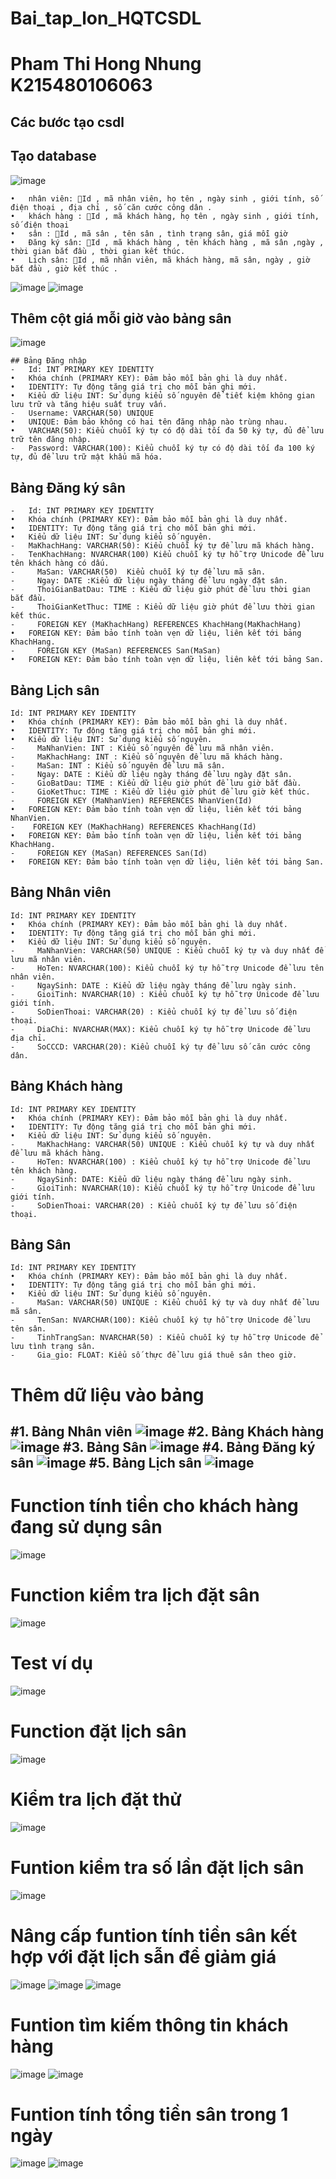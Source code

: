 # Bai_tap_lon_HQTCSDL
# Pham Thi Hong Nhung K215480106063
## Các bước tạo csdl
## Tạo database
![image](https://github.com/PhamThiHongNhungKMT/Bai_tap_lon_HQTCSDL/assets/173180776/e550a90f-f71b-4dcc-b528-12b801f602f4)
```
•	nhân viên: 🔑Id , mã nhân viên, họ tên , ngày sinh , giới tính, số điện thoại , địa chỉ , số căn cước công dân . 
•	khách hàng : 🔑Id , mã khách hàng, họ tên , ngày sinh , giới tính, số điện thoại 
•	sân : 🔑Id , mã sân , tên sân , tình trạng sân, giá mỗi giờ
•	Đăng ký sân: 🔑Id , mã khách hàng , tên khách hàng , mã sân ,ngày , thời gian bắt đầu , thời gian kết thúc.
•	Lịch sân: 🔑Id , mã nhân viên, mã khách hàng, mã sân, ngày , giờ bắt đầu , giờ kết thúc . 
```
![image](https://github.com/PhamThiHongNhungKMT/Bai_tap_lon_HQTCSDL/assets/173180776/e73d80de-1612-43b6-8953-8a3dcfa6e7ba)
![image](https://github.com/PhamThiHongNhungKMT/Bai_tap_lon_HQTCSDL/assets/173180776/a9d5a9f4-4835-45a7-8802-68e97145e34c)
## Thêm cột giá mỗi giờ vào bảng sân
![image](https://github.com/PhamThiHongNhungKMT/Bai_tap_lon_HQTCSDL/assets/173180776/57a06040-b5ea-435a-bdcb-ad7eb6926fb2)
```
## Bảng Đăng nhập
-	Id: INT PRIMARY KEY IDENTITY
•	Khóa chính (PRIMARY KEY): Đảm bảo mỗi bản ghi là duy nhất.
•	IDENTITY: Tự động tăng giá trị cho mỗi bản ghi mới.
•	Kiểu dữ liệu INT: Sử dụng kiểu số nguyên để tiết kiệm không gian lưu trữ và tăng hiệu suất truy vấn.
-	Username: VARCHAR(50) UNIQUE
•	UNIQUE: Đảm bảo không có hai tên đăng nhập nào trùng nhau.
•	VARCHAR(50): Kiểu chuỗi ký tự có độ dài tối đa 50 ký tự, đủ để lưu trữ tên đăng nhập.
-	Password: VARCHAR(100): Kiểu chuỗi ký tự có độ dài tối đa 100 ký tự, đủ để lưu trữ mật khẩu mã hóa.
```
## Bảng Đăng ký sân
```
-	Id: INT PRIMARY KEY IDENTITY
•	Khóa chính (PRIMARY KEY): Đảm bảo mỗi bản ghi là duy nhất.
•	IDENTITY: Tự động tăng giá trị cho mỗi bản ghi mới.
•	Kiểu dữ liệu INT: Sử dụng kiểu số nguyên.
-	MaKhachHang: VARCHAR(50): Kiểu chuỗi ký tự để lưu mã khách hàng.
-	TenKhachHang: NVARCHAR(100) Kiểu chuỗi ký tự hỗ trợ Unicode để lưu tên khách hàng có dấu.
-	  MaSan: VARCHAR(50)  Kiểu chuỗi ký tự để lưu mã sân.
-	  Ngay: DATE :Kiểu dữ liệu ngày tháng để lưu ngày đặt sân.
-	  ThoiGianBatDau: TIME : Kiểu dữ liệu giờ phút để lưu thời gian bắt đầu.
-	  ThoiGianKetThuc: TIME : Kiểu dữ liệu giờ phút để lưu thời gian kết thúc.
-	  FOREIGN KEY (MaKhachHang) REFERENCES KhachHang(MaKhachHang)
•	FOREIGN KEY: Đảm bảo tính toàn vẹn dữ liệu, liên kết tới bảng KhachHang.
-	  FOREIGN KEY (MaSan) REFERENCES San(MaSan)
•	FOREIGN KEY: Đảm bảo tính toàn vẹn dữ liệu, liên kết tới bảng San.
```
## Bảng Lịch sân
```
Id: INT PRIMARY KEY IDENTITY
•	Khóa chính (PRIMARY KEY): Đảm bảo mỗi bản ghi là duy nhất.
•	IDENTITY: Tự động tăng giá trị cho mỗi bản ghi mới.
•	Kiểu dữ liệu INT: Sử dụng kiểu số nguyên.
-	  MaNhanVien: INT : Kiểu số nguyên để lưu mã nhân viên.
-	  MaKhachHang: INT : Kiểu số nguyên để lưu mã khách hàng.
-	  MaSan: INT : Kiểu số nguyên để lưu mã sân.
-	  Ngay: DATE : Kiểu dữ liệu ngày tháng để lưu ngày đặt sân.
-	  GioBatDau: TIME : Kiểu dữ liệu giờ phút để lưu giờ bắt đầu.
-	  GioKetThuc: TIME : Kiểu dữ liệu giờ phút để lưu giờ kết thúc.
-	  FOREIGN KEY (MaNhanVien) REFERENCES NhanVien(Id)
•	FOREIGN KEY: Đảm bảo tính toàn vẹn dữ liệu, liên kết tới bảng NhanVien.
-	 FOREIGN KEY (MaKhachHang) REFERENCES KhachHang(Id)
•	FOREIGN KEY: Đảm bảo tính toàn vẹn dữ liệu, liên kết tới bảng KhachHang.
-	  FOREIGN KEY (MaSan) REFERENCES San(Id)
•	FOREIGN KEY: Đảm bảo tính toàn vẹn dữ liệu, liên kết tới bảng San.
```
## Bảng Nhân viên
```
Id: INT PRIMARY KEY IDENTITY
•	Khóa chính (PRIMARY KEY): Đảm bảo mỗi bản ghi là duy nhất.
•	IDENTITY: Tự động tăng giá trị cho mỗi bản ghi mới.
•	Kiểu dữ liệu INT: Sử dụng kiểu số nguyên.
-	  MaNhanVien: VARCHAR(50) UNIQUE : Kiểu chuỗi ký tự và duy nhất để lưu mã nhân viên.
-	  HoTen: NVARCHAR(100): Kiểu chuỗi ký tự hỗ trợ Unicode để lưu tên nhân viên.
-	  NgaySinh: DATE : Kiểu dữ liệu ngày tháng để lưu ngày sinh.
-	  GioiTinh: NVARCHAR(10) : Kiểu chuỗi ký tự hỗ trợ Unicode để lưu giới tính.
-	  SoDienThoai: VARCHAR(20) : Kiểu chuỗi ký tự để lưu số điện thoại.
-	  DiaChi: NVARCHAR(MAX): Kiểu chuỗi ký tự hỗ trợ Unicode để lưu địa chỉ.
-	  SoCCCD: VARCHAR(20): Kiểu chuỗi ký tự để lưu số căn cước công dân.
```
## Bảng Khách hàng
```
Id: INT PRIMARY KEY IDENTITY
•	Khóa chính (PRIMARY KEY): Đảm bảo mỗi bản ghi là duy nhất.
•	IDENTITY: Tự động tăng giá trị cho mỗi bản ghi mới.
•	Kiểu dữ liệu INT: Sử dụng kiểu số nguyên.
-	  MaKhachHang: VARCHAR(50) UNIQUE : Kiểu chuỗi ký tự và duy nhất để lưu mã khách hàng.
-	  HoTen: NVARCHAR(100) : Kiểu chuỗi ký tự hỗ trợ Unicode để lưu tên khách hàng.
-	  NgaySinh: DATE: Kiểu dữ liệu ngày tháng để lưu ngày sinh.
-	  GioiTinh: NVARCHAR(10): Kiểu chuỗi ký tự hỗ trợ Unicode để lưu giới tính.
-	  SoDienThoai: VARCHAR(20) : Kiểu chuỗi ký tự để lưu số điện thoại.
```
## Bảng Sân
```
Id: INT PRIMARY KEY IDENTITY
•	Khóa chính (PRIMARY KEY): Đảm bảo mỗi bản ghi là duy nhất.
•	IDENTITY: Tự động tăng giá trị cho mỗi bản ghi mới.
•	Kiểu dữ liệu INT: Sử dụng kiểu số nguyên.
-	  MaSan: VARCHAR(50) UNIQUE : Kiểu chuỗi ký tự và duy nhất để lưu mã sân.
-	  TenSan: NVARCHAR(100): Kiểu chuỗi ký tự hỗ trợ Unicode để lưu tên sân.
-	  TinhTrangSan: NVARCHAR(50) : Kiểu chuỗi ký tự hỗ trợ Unicode để lưu tình trạng sân.
-	  Gia_gio: FLOAT: Kiểu số thực để lưu giá thuê sân theo giờ.
```

# Thêm dữ liệu vào bảng
#1. Bảng Nhân viên
![image](https://github.com/PhamThiHongNhungKMT/Bai_tap_lon_HQTCSDL/assets/173180776/69b64106-5bdf-443c-a648-b2655483a87a)
#2. Bảng Khách hàng
![image](https://github.com/PhamThiHongNhungKMT/Bai_tap_lon_HQTCSDL/assets/173180776/371e9a83-ae17-4b24-a961-c62262b6efab)
#3. Bảng Sân
![image](https://github.com/PhamThiHongNhungKMT/Bai_tap_lon_HQTCSDL/assets/173180776/8c557113-f612-4023-9b02-7fc2b8428fcd)
#4. Bảng Đăng ký sân
![image](https://github.com/PhamThiHongNhungKMT/Bai_tap_lon_HQTCSDL/assets/173180776/60a0c696-516c-4fb6-a5c8-39c4fac2211d)
#5. Bảng Lịch sân
![image](https://github.com/PhamThiHongNhungKMT/Bai_tap_lon_HQTCSDL/assets/173180776/da11d437-70e3-47d6-9680-9d074359b0fb)
------------------
# Function tính tiền cho khách hàng đang sử dụng sân
![image](https://github.com/PhamThiHongNhungKMT/Bai_tap_lon_HQTCSDL/assets/173180776/1767087d-c9df-40bb-ad92-76bdfa681d6d)
# Function kiểm tra lịch đặt sân 
![image](https://github.com/PhamThiHongNhungKMT/Bai_tap_lon_HQTCSDL/assets/173180776/145e92e1-a571-4683-9e24-39a122462a9d)
# Test ví dụ 
![image](https://github.com/PhamThiHongNhungKMT/Bai_tap_lon_HQTCSDL/assets/173180776/7aad82eb-99fc-45ad-8441-17282a0173e6)
# Function đặt lịch sân
![image](https://github.com/PhamThiHongNhungKMT/Bai_tap_lon_HQTCSDL/assets/173180776/899a35b5-0798-470a-aa4c-2a5d70548821)
# Kiểm tra lịch đặt thử
![image](https://github.com/PhamThiHongNhungKMT/Bai_tap_lon_HQTCSDL/assets/173180776/0c3b2b3d-aa11-4658-ace7-916dd77dacec)
# Funtion kiểm tra số lần đặt lịch sân 
![image](https://github.com/PhamThiHongNhungKMT/Bai_tap_lon_HQTCSDL/assets/173180776/3a8aece7-334c-4e90-af02-e7b828db023c)
# Nâng cấp funtion tính tiền sân kết hợp với đặt lịch sẫn để giảm giá
![image](https://github.com/PhamThiHongNhungKMT/Bai_tap_lon_HQTCSDL/assets/173180776/035ce848-bc3e-4864-9333-533c7a0335f6)
![image](https://github.com/PhamThiHongNhungKMT/Bai_tap_lon_HQTCSDL/assets/173180776/f4947759-a27c-4fda-a101-e72bf55d5ec1)
![image](https://github.com/PhamThiHongNhungKMT/Bai_tap_lon_HQTCSDL/assets/173180776/108c167d-9ced-4a8e-b9ca-0de8fe914a8c)
# Funtion tìm kiếm thông tin khách hàng 
![image](https://github.com/PhamThiHongNhungKMT/Bai_tap_lon_HQTCSDL/assets/173180776/e8f904c3-4d3a-4482-9a2c-f11b7c73e61a)
![image](https://github.com/PhamThiHongNhungKMT/Bai_tap_lon_HQTCSDL/assets/173180776/a7fc9881-4d75-4796-9e4b-e20f53d21b7b)
# Funtion tính tổng tiền sân trong 1 ngày 
![image](https://github.com/PhamThiHongNhungKMT/Bai_tap_lon_HQTCSDL/assets/173180776/1af94f98-737b-44d3-b615-e508c5a095ac)
![image](https://github.com/PhamThiHongNhungKMT/Bai_tap_lon_HQTCSDL/assets/173180776/e103b7cf-43c8-4d71-8c2b-7f3c208d39a6)





